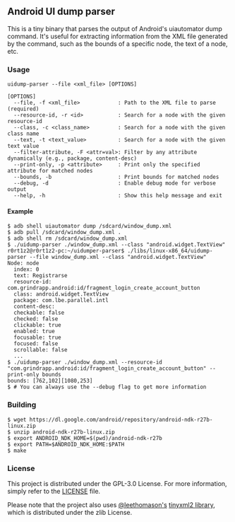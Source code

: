 ## Android UI dump parser
This is a tiny binary that parses the output of Android's uiautomator dump command. It's useful for extracting information from the XML file generated by the command, such as the bounds of a specific node, the text of a node, etc.

### Usage
```shell
uidump-parser --file <xml_file> [OPTIONS]

[OPTIONS]
  --file, -f <xml_file>            : Path to the XML file to parse (required)
  --resource-id, -r <id>           : Search for a node with the given resource-id
  --class, -c <class_name>         : Search for a node with the given class name
  --text, -t <text_value>          : Search for a node with the given text value
  --filter-attribute, -F <attr=val>: Filter by any attribute dynamically (e.g., package, content-desc)
  --print-only, -p <attribute>     : Print only the specified attribute for matched nodes
  --bounds, -b                     : Print bounds for matched nodes
  --debug, -d                      : Enable debug mode for verbose output
  --help, -h                       : Show this help message and exit
```

#### Example
```shell
$ adb shell uiautomator dump /sdcard/window_dump.xml
$ adb pull /sdcard/window_dump.xml .
$ adb shell rm /sdcard/window_dump.xml
$ ./uidump-parser ./window_dump.xml --class "android.widget.TextView"
r0rt1z2@r0rt1z2-pc:~/uidumper-parser$ ./libs/linux-x86_64/uidump-parser --file window_dump.xml --class "android.widget.TextView"
Node: node
  index: 0
  text: Registrarse
  resource-id: com.grindrapp.android:id/fragment_login_create_account_button
  class: android.widget.TextView
  package: com.lbe.parallel.intl
  content-desc: 
  checkable: false
  checked: false
  clickable: true
  enabled: true
  focusable: true
  focused: false
  scrollable: false
  ...
$ ./uidump-parser ./window_dump.xml --resource-id "com.grindrapp.android:id/fragment_login_create_account_button" --print-only bounds
bounds: [762,102][1080,253]
$ # You can always use the --debug flag to get more information
```

### Building
```shell
$ wget https://dl.google.com/android/repository/android-ndk-r27b-linux.zip
$ unzip android-ndk-r27b-linux.zip
$ export ANDROID_NDK_HOME=$(pwd)/android-ndk-r27b
$ export PATH=$ANDROID_NDK_HOME:$PATH
$ make
```

### License
This project is distributed under the GPL-3.0 License. For more information, simply refer to the [LICENSE](https://github.com/R0rt1z2/uidump-parser/blob/master/LICENSE) file.

Please note that the project also uses [@leethomason's](https://github.com/leethomason) [tinyxml2 library](https://github.com/leethomason/tinyxml2), which is distributed under the zlib License.
